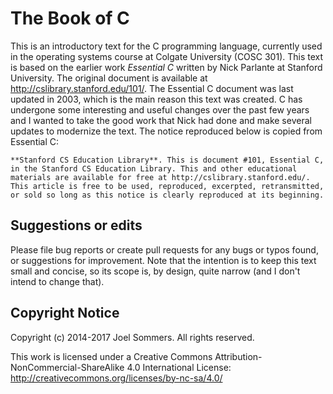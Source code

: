 # The Book of C

This is an introductory text for the C programming language, currently 
used in the operating systems course at Colgate University (COSC 301).
This text is based on the earlier work *Essential C* written by Nick Parlante at Stanford University.  The original document is available at http://cslibrary.stanford.edu/101/.  The Essential C document was last updated in 2003, which is the main reason this text was created.  C has undergone some interesting and useful changes over the past few years and I wanted to take the good work that Nick had done and make several updates to modernize the text.  The notice reproduced below is copied from Essential C:  

    **Stanford CS Education Library**. This is document #101, Essential C, in the Stanford CS Education Library. This and other educational materials are available for free at http://cslibrary.stanford.edu/. This article is free to be used, reproduced, excerpted, retransmitted, or sold so long as this notice is clearly reproduced at its beginning.

## Suggestions or edits

Please file bug reports or create pull requests for any bugs or typos found, or suggestions for improvement.  Note that the intention is to keep this text small and concise, so its scope is, by design, quite narrow (and I don't intend to change that).

## Copyright Notice

Copyright (c) 2014-2017  Joel Sommers.  All rights reserved.

This work is licensed under a Creative Commons Attribution-NonCommercial-ShareAlike 4.0 International License: http://creativecommons.org/licenses/by-nc-sa/4.0/

